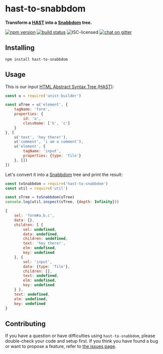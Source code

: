 # hast-to-snabbdom

**Transform a [HAST](https://github.com/syntax-tree/hast/blob/master/readme.md) into a [Snabbdom](https://github.com/snabbdom/snabbdom#snabbdom) tree.**

[![npm version](https://img.shields.io/npm/v/hast-to-snabbdom.svg)](https://www.npmjs.com/package/hast-to-snabbdom)
[![build status](https://api.travis-ci.org/derhuerst/hast-to-snabbdom.svg?branch=master)](https://travis-ci.org/derhuerst/hast-to-snabbdom)
![ISC-licensed](https://img.shields.io/github/license/derhuerst/hast-to-snabbdom.svg)
[![chat on gitter](https://badges.gitter.im/derhuerst.svg)](https://gitter.im/derhuerst)


## Installing

```shell
npm install hast-to-snabbdom
```


## Usage

This is our input [HTML Abstract Syntax Tree (HAST)](https://github.com/syntax-tree/hast/blob/master/readme.md):

```js
const u = require('unist-builder')

const uTree = u('element', {
	tagName: 'form',
	properties: {
		id: 'a',
		className: ['b', 'c']
	}
}, [
	u('text', 'hey there!'),
	u('comment', 'i am a comment'),
	u('element', {
		tagName: 'input',
		properties: {type: 'file'}
	}, [])
])
```

Let's convert it into a [Snabbdom](https://github.com/snabbdom/snabbdom#snabbdom) tree and print the result:

```js
const toSnabbdom = require('hast-to-snabbdom')
const util = require('util')

const sTree = toSnabbdom(uTree)
console.log(util.inspect(sTree, {depth: Infinity}))
```

```js
{
	sel: 'form#a.b.c',
	data: {},
	children: [ {
		sel: undefined,
		data: undefined,
		children: undefined,
		text: 'hey there!',
		elm: undefined,
		key: undefined
	}, {
		sel: 'input',
		data: {type: 'file'},
		children: [],
		text: undefined,
		elm: undefined,
		key: undefined
	} ],
	text: undefined,
	elm: undefined,
	key: undefined
}
```


## Contributing

If you have a question or have difficulties using `hast-to-snabbdom`, please double-check your code and setup first. If you think you have found a bug or want to propose a feature, refer to [the issues page](https://github.com/derhuerst/hast-to-snabbdom/issues).

